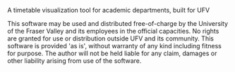 A timetable visualization tool for academic departments, built for UFV

This software may be used and distributed free-of-charge by the University of the Fraser Valley and its employees in the official capacities. No rights are granted for use or distribution outside UFV and its community. This software is provided 'as is', without warranty of any kind including fitness for purpose. The author will not be held liable 
for any claim, damages or other liability arising from use of the software. 
